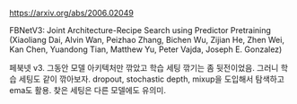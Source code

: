 https://arxiv.org/abs/2006.02049

FBNetV3: Joint Architecture-Recipe Search using Predictor Pretraining (Xiaoliang Dai, Alvin Wan, Peizhao Zhang, Bichen Wu, Zijian He, Zhen Wei, Kan Chen, Yuandong Tian, Matthew Yu, Peter Vajda, Joseph E. Gonzalez)

페북넷 v3. 그동안 모델 아키텍처만 깎았고 학습 세팅 깎기는 좀 뒷전이었음. 그러니 학습 세팅도 같이 깎아보자. dropout, stochastic depth, mixup을 도입해서 탐색하고 ema도 활용. 찾은 세팅은 다른 모델에도 유의미.